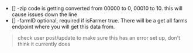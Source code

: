- [] -zip code is getting converted from 00000 to 0, 00010 to 10. this will cause issues down the line
- [] -farmID optional, required if isFarmer true. There will be a get all farms endpoint where you will get this data from.
>check user post/update to make sure this has an error set up, don't think it currently does